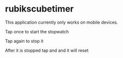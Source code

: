 # rubikscubetimer
This application currently only works on mobile devices.

Tap once to start the stopwatch

Tap again to stop it

After it is stopped tap and and it will reset
